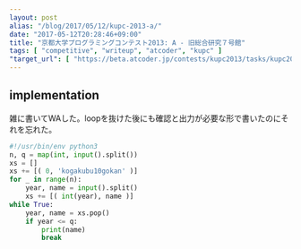 ```yaml
---
layout: post
alias: "/blog/2017/05/12/kupc-2013-a/"
date: "2017-05-12T20:28:46+09:00"
title: "京都大学プログラミングコンテスト2013: A - 旧総合研究７号館"
tags: [ "competitive", "writeup", "atcoder", "kupc" ]
"target_url": [ "https://beta.atcoder.jp/contests/kupc2013/tasks/kupc2013_a" ]
---
```


## implementation

雑に書いてWAした。loopを抜けた後にも確認と出力が必要な形で書いたのにそれを忘れた。

``` python
#!/usr/bin/env python3
n, q = map(int, input().split())
xs = []
xs += [( 0, 'kogakubu10gokan' )]
for _ in range(n):
    year, name = input().split()
    xs += [( int(year), name )]
while True:
    year, name = xs.pop()
    if year <= q:
        print(name)
        break
```
